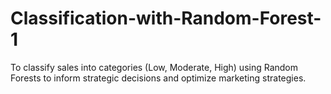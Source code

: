 # Classification-with-Random-Forest-1
To classify sales into categories (Low, Moderate, High) using Random Forests to inform strategic decisions and optimize marketing strategies.
